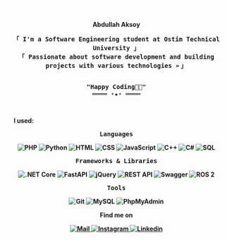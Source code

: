 <div align="center" width="50">
<p align="center">
  <svg viewBox="0 0 600 60" xmlns="http://www.w3.org/2000/svg">
    <text x="0" y="40" font-size="28" font-family="monospace" fill="white">
      Hey there! I am <b>Abdullah Aksoy<b>
      <animate attributeName="x" from="0" to="300" dur="6s" fill="freeze" />
    </text>
  </svg>
</p>

<p align="center">
        <!-- Intro -->
        <samp>
                「 I'm a Software Engineering student at <b>Ostim Technical University</b> 」
                <br>
                「 Passionate about software development and building projects with various technologies »</b> 」
                <br>
                <br>
        </samp>
</p>

<samp>
    <p align="center">
        "Happy Coding👨‍💻" <br>
        ════ ⋆★⋆ ════
    </p> 
    <br>
</samp>

<!-- EKLENEN KISIM -->
<p style="margin-left: -420px;"><b>I used:</b></p>

<samp>
    <p align="center">Languages</p> </samp>

![PHP](https://img.shields.io/badge/PHP-777BB4?style=flat&logo=php&logoColor=white)
![Python](https://img.shields.io/badge/Python-FFD43B?style=flat&logo=python&logoColor=darkgreen)
![HTML](https://img.shields.io/badge/HTML5-E34F26?style=flat&logo=html5&logoColor=white)
![CSS](https://img.shields.io/badge/CSS3-1572B6?style=flat&logo=css3&logoColor=white)
![JavaScript](https://img.shields.io/badge/JavaScript-323330?style=flat&logo=javascript&logoColor=F7DF1E)
![C++](https://img.shields.io/badge/C%2B%2B-00599C?style=flat&logo=c%2B%2B&logoColor=white)
![C#](https://img.shields.io/badge/C%23-239120?style=flat&logo=c-sharp&logoColor=white)
![SQL](https://img.shields.io/badge/SQL-4479A1?style=flat&logo=mysql&logoColor=white)

<samp>
    <p align="center">Frameworks & Libraries</p> </samp>

![.NET Core](https://img.shields.io/badge/.NET_Core-512BD4?style=flat&logo=dotnet&logoColor=white)
![FastAPI](https://img.shields.io/badge/FastAPI-009688?style=flat)
![jQuery](https://img.shields.io/badge/jQuery-0769AD?style=flat&logo=jquery&logoColor=white)
![REST API](https://img.shields.io/badge/REST_API-00C7B7?style=flat)
![Swagger](https://img.shields.io/badge/Swagger-85EA2D?style=flat)
![ROS 2](https://img.shields.io/badge/ROS2-22314E?style=flat)

<samp>
    <p align="center">Tools</p> </samp>

![Git](https://img.shields.io/badge/GIT-E44C30?style=flat&logo=git&logoColor=white)
![MySQL](https://img.shields.io/badge/MySQL-4479A1?style=flat&logo=mysql&logoColor=white)
![PhpMyAdmin](https://img.shields.io/badge/PhpMyAdmin-6C78AF?style=flat)



<p align="center">
    <!-- Social Links -->
    <p>Find me on</p>
    <!-- Mail -->
    <a href="mailto:aksoyaa01@gmail.com" target="_blank"><img alt="Mail"
                src="https://img.shields.io/badge/-Mail-EA4335?style=flat-square&logo=Gmail&logoColor=white">
    </a>
    <!-- Instagram -->
    <a href="https://www.instagram.com/aksoyy_aa/" target="_blank"> <img alt="Instagram" 
       src="https://img.shields.io/badge/Instagram-%23E4405F?style=flat-square&logo=instagram&logoColor=white" />
    </a>
    <!-- Linkedin -->
    <a href="https://www.linkedin.com/in/abdullah-aksoyy" target="_blank"><img alt="Linkedin"
                src="https://img.shields.io/badge/-Linkedin-0A66C2?style=flat-square&logo=Linkedin&logoColor=white">
    </a>
</p>

</div>
